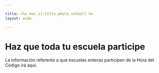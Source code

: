```yaml
---

title: <%= hoc_s(:title_whole_school) %>
layout: wide

---
```



# Haz que toda tu escuela participe

La información referente a que escuelas enteras participen de la Hora del Código irá aquí.

